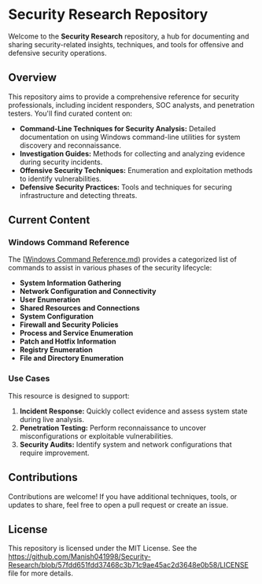 # Security Research Repository

Welcome to the **Security Research** repository, a hub for documenting and sharing security-related insights, techniques, and tools for offensive and defensive security operations.

## Overview

This repository aims to provide a comprehensive reference for security professionals, including incident responders, SOC analysts, and penetration testers. You'll find curated content on:

- **Command-Line Techniques for Security Analysis:** Detailed documentation on using Windows command-line utilities for system discovery and reconnaissance.
- **Investigation Guides:** Methods for collecting and analyzing evidence during security incidents.
- **Offensive Security Techniques:** Enumeration and exploitation methods to identify vulnerabilities.
- **Defensive Security Practices:** Tools and techniques for securing infrastructure and detecting threats.

## Current Content

### Windows Command Reference
The [[Windows Command Reference.md](https://github.com/Manish041998/Security-Research/blob/22db0e6d63379777d3a7dbfdba72f26040f4dc86/Windows%20Command%20Reference.md)) provides a categorized list of commands to assist in various phases of the security lifecycle:
- **System Information Gathering**
- **Network Configuration and Connectivity**
- **User Enumeration**
- **Shared Resources and Connections**
- **System Configuration**
- **Firewall and Security Policies**
- **Process and Service Enumeration**
- **Patch and Hotfix Information**
- **Registry Enumeration**
- **File and Directory Enumeration**

### Use Cases
This resource is designed to support:
1. **Incident Response:** Quickly collect evidence and assess system state during live analysis.
2. **Penetration Testing:** Perform reconnaissance to uncover misconfigurations or exploitable vulnerabilities.
3. **Security Audits:** Identify system and network configurations that require improvement.

## Contributions
Contributions are welcome! If you have additional techniques, tools, or updates to share, feel free to open a pull request or create an issue.

## License
This repository is licensed under the MIT License. See the https://github.com/Manish041998/Security-Research/blob/57fdd651fdd37468c3b71c9ae45ac2d3648e0b58/LICENSE file for more details.
